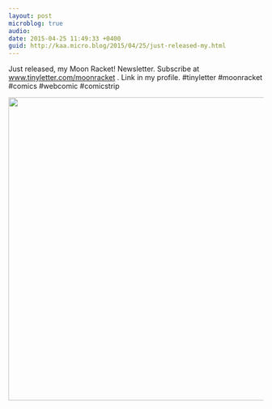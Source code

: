 ```yaml
---
layout: post
microblog: true
audio: 
date: 2015-04-25 11:49:33 +0400
guid: http://kaa.micro.blog/2015/04/25/just-released-my.html
---
```

Just released, my Moon Racket! Newsletter. Subscribe at www.tinyletter.com/moonracket . Link in my profile. #tinyletter #moonracket #comics #webcomic #comicstrip

<img src="https://www.kaa.bz/uploads/2018/16703cbc40.jpg" width="600" height="600" />
